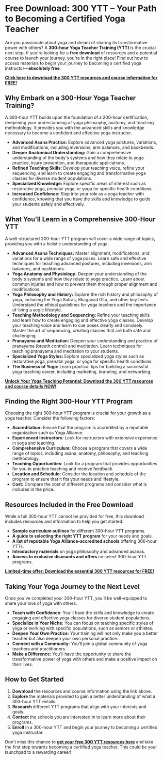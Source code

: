# Free Download: 300 YTT – Your Path to Becoming a Certified Yoga Teacher

Are you passionate about yoga and dream of sharing its transformative power with others? A **300-hour Yoga Teacher Training (YTT)** is the crucial next step. If you're looking for a **free download** of resources and a potential course to launch your journey, you're in the right place! Find out how to access materials to begin your journey to becoming a certified yoga instructor—**absolutely free**.

[**Click here to download the 300 YTT resources and course information for FREE!**](https://udemywork.com/300-ytt)

## Why Embark on a 300-Hour Yoga Teacher Training?

A 300-hour YTT builds upon the foundation of a 200-hour certification, deepening your understanding of yoga philosophy, anatomy, and teaching methodology. It provides you with the advanced skills and knowledge necessary to become a confident and effective yoga instructor.

*   **Advanced Asana Practice:** Explore advanced yoga postures, variations, and modifications, including inversions, arm balances, and backbends.
*   **Deeper Anatomical Understanding:** Gain a comprehensive understanding of the body's systems and how they relate to yoga practice, injury prevention, and therapeutic applications.
*   **Refined Teaching Skills:** Develop your teaching voice, refine your sequencing, and learn to create engaging and transformative yoga classes for diverse student populations.
*   **Specialized Knowledge:** Explore specific areas of interest such as restorative yoga, prenatal yoga, or yoga for specific health conditions.
*   **Increased Confidence:** Step into your role as a yoga teacher with confidence, knowing that you have the skills and knowledge to guide your students safely and effectively.

## What You'll Learn in a Comprehensive 300-Hour YTT

A well-structured 300-hour YTT program will cover a wide range of topics, providing you with a holistic understanding of yoga.

*   **Advanced Asana Techniques:** Master alignment, modifications, and variations for a wide range of yoga poses. Learn safe and effective techniques for teaching advanced postures, including inversions, arm balances, and backbends.
*   **Yoga Anatomy and Physiology:** Deepen your understanding of the body's systems and how they relate to yoga practice. Learn about common injuries and how to prevent them through proper alignment and modifications.
*   **Yoga Philosophy and History:** Explore the rich history and philosophy of yoga, including the Yoga Sutras, Bhagavad Gita, and other key texts. Understand the ethical guidelines for yoga teachers and the importance of living a yogic lifestyle.
*   **Teaching Methodology and Sequencing:** Refine your teaching skills and learn how to create engaging and effective yoga classes. Develop your teaching voice and learn to cue poses clearly and concisely. Master the art of sequencing, creating classes that are both safe and challenging.
*   **Pranayama and Meditation:** Deepen your understanding and practice of pranayama (breath control) and meditation. Learn techniques for teaching pranayama and meditation to your students.
*   **Specialized Yoga Styles:** Explore specialized yoga styles such as restorative yoga, prenatal yoga, or yoga for specific health conditions.
*   **The Business of Yoga:** Learn practical tips for building a successful yoga teaching career, including marketing, branding, and networking.

[**Unlock Your Yoga Teaching Potential: Download the 300 YTT resources and course details NOW!**](https://udemywork.com/300-ytt)

## Finding the Right 300-Hour YTT Program

Choosing the right 300-hour YTT program is crucial for your growth as a yoga teacher. Consider the following factors:

*   **Accreditation:** Ensure that the program is accredited by a reputable organization such as Yoga Alliance.
*   **Experienced Instructors:** Look for instructors with extensive experience in yoga and teaching.
*   **Comprehensive Curriculum:** Choose a program that covers a wide range of topics, including asana, anatomy, philosophy, and teaching methodology.
*   **Teaching Opportunities:** Look for a program that provides opportunities for you to practice teaching and receive feedback.
*   **Location and Schedule:** Consider the location and schedule of the program to ensure that it fits your needs and lifestyle.
*   **Cost:** Compare the cost of different programs and consider what is included in the price.

## Resources Included in the Free Download

While a full 300-hour YTT cannot be provided for free, this download includes resources and information to help you get started.

*   **Sample curriculum outlines** for different 300-hour YTT programs.
*   **A guide to selecting the right YTT program** for your needs and goals.
*   **A list of reputable Yoga Alliance-accredited schools** offering 300-hour YTTs.
*   **Introductory materials** on yoga philosophy and advanced asanas.
*   **Access to exclusive discounts and offers** on select 300-hour YTT programs.

[**Limited-time offer: Download the essential 300 YTT resources for FREE!**](https://udemywork.com/300-ytt)

## Taking Your Yoga Journey to the Next Level

Once you've completed your 300-hour YTT, you'll be well-equipped to share your love of yoga with others.

*   **Teach with Confidence:** You'll have the skills and knowledge to create engaging and effective yoga classes for diverse student populations.
*   **Specialize in Your Niche:** You can focus on teaching specific styles of yoga or working with specific populations, such as seniors or athletes.
*   **Deepen Your Own Practice:** Your training will not only make you a better teacher but also deepen your own personal practice.
*   **Connect with a Community:** You'll join a global community of yoga teachers and practitioners.
*   **Make a Difference:** You'll have the opportunity to share the transformative power of yoga with others and make a positive impact on their lives.

## How to Get Started

1.  **Download** the resources and course information using the link above.
2.  **Explore** the materials provided to gain a better understanding of what a 300-hour YTT entails.
3.  **Research** different YTT programs that align with your interests and goals.
4.  **Contact** the schools you are interested in to learn more about their programs.
5.  **Enroll** in a 300-hour YTT and begin your journey to becoming a certified yoga instructor.

Don't miss this chance to **[get your free 300 YTT resources here](https://udemywork.com/300-ytt)** and take the first step towards becoming a certified yoga teacher. This could be your launchpad to a rewarding career!

